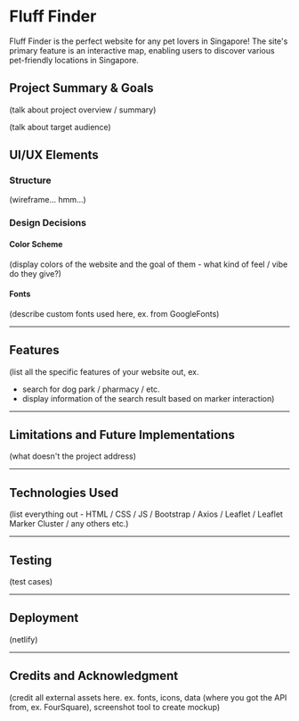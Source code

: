 # Fluff Finder

Fluff Finder is the perfect website for any pet lovers in Singapore! The site's primary feature is an interactive map, enabling users to discover various pet-friendly locations in Singapore. 

## Project Summary & Goals

(talk about project overview / summary)

(talk about target audience)

## UI/UX Elements

### Structure
(wireframe... hmm...)

### Design Decisions

#### Color Scheme
(display colors of the website and the goal of them - what kind of feel / vibe do they give?)

#### Fonts
(describe custom fonts used here, ex. from GoogleFonts)

---

## Features
(list all the specific features of your website out, ex. 
- search for dog park / pharmacy / etc.
- display information of the search result based on marker interaction)

---

## Limitations and Future Implementations
(what doesn't the project address)

---

## Technologies Used
(list everything out - HTML / CSS / JS / Bootstrap / Axios / Leaflet / Leaflet Marker Cluster / any others etc.)

--- 

## Testing
(test cases)

---

## Deployment
(netlify)

---

## Credits and Acknowledgment
(credit all external assets here. ex. fonts, icons, data (where you got the API from, ex. FourSquare), screenshot tool to create mockup)